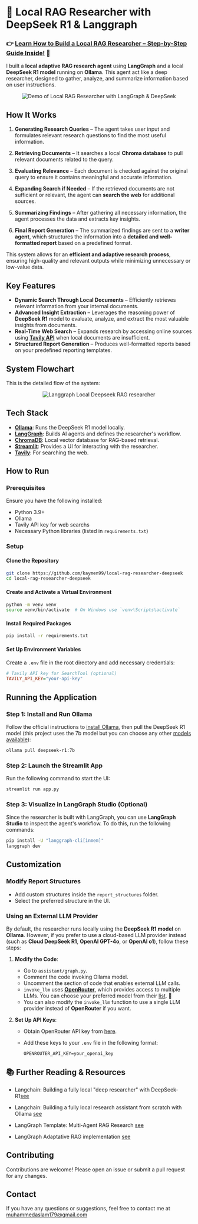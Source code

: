 # 🚀 **Local RAG Researcher with DeepSeek R1 & Langgraph**

### 👉 **[Learn How to Build a Local RAG Researcher – Step-by-Step Guide Inside!](https://dev.to/kaymen99/build-your-own-local-rag-researcher-with-deepseek-r1-11m) 🚀**

I built a **local adaptive RAG research agent** using **LangGraph** and a local **DeepSeek R1 model** running on **Ollama**. This agent act like a deep researcher, designed to gather, analyze, and summarize information based on user instructions.  

<div align="center">
  <img src="https://github.com/user-attachments/assets/5dc34341-3a2f-461c-b66d-46b134fe5bd9" alt="Demo of Local RAG Researcher with LangGraph & DeepSeek">
</div>

## **How It Works** 

1. **Generating Research Queries** – The agent takes user input and formulates relevant research questions to find the most useful information.  

2. **Retrieving Documents** – It searches a local **Chroma database** to pull relevant documents related to the query.  

3. **Evaluating Relevance** – Each document is checked against the original query to ensure it contains meaningful and accurate information.  

4. **Expanding Search if Needed** – If the retrieved documents are not sufficient or relevant, the agent can **search the web** for additional sources.  

5. **Summarizing Findings** – After gathering all necessary information, the agent processes the data and extracts key insights.  

6. **Final Report Generation** – The summarized findings are sent to a **writer agent**, which structures the information into a **detailed and well-formatted report** based on a predefined format.  

This system allows for an **efficient and adaptive research process**, ensuring high-quality and relevant outputs while minimizing unnecessary or low-value data.

## **Key Features**  

- **Dynamic Search Through Local Documents** – Efficiently retrieves relevant information from your internal documents.  
- **Advanced Insight Extraction** – Leverages the reasoning power of **DeepSeek R1** model to evaluate, analyze, and extract the most valuable insights from documents.  
- **Real-Time Web Search** – Expands research by accessing online sources using **[Tavily API](https://tavily.com/)** when local documents are insufficient.  
- **Structured Report Generation** – Produces well-formatted reports based on your predefined reporting templates.

## System Flowchart

This is the detailed flow of the system:

<div align="center">
  <img src="https://github.com/user-attachments/assets/5e06e948-c853-47d1-b25e-e3c5ca96b60d" alt="Langgraph Local Deepseek RAG researcher">
</div>


## Tech Stack
- **[Ollama](https://ollama.com/)**: Runs the DeepSeek R1 model locally.
- **[LangGraph](https://www.langchain.com/langgraph)**: Builds AI agents and defines the researcher's workflow.
- **[ChromaDB](https://docs.trychroma.com/)**: Local vector database for RAG-based retrieval.
- **[Streamlit](https://docs.streamlit.io/)**: Provides a UI for interacting with the researcher.
- **[Tavily](https://tavily.com/)**: For searching the web.

## How to Run
### Prerequisites
Ensure you have the following installed:
- Python 3.9+
- Ollama
- Tavily API key for web searchs
- Necessary Python libraries (listed in `requirements.txt`)

### Setup
#### Clone the Repository
```bash
git clone https://github.com/kaymen99/local-rag-researcher-deepseek
cd local-rag-researcher-deepseek
```

#### Create and Activate a Virtual Environment
```bash
python -m venv venv
source venv/bin/activate  # On Windows use `venv\Scripts\activate`
```

#### Install Required Packages
```bash
pip install -r requirements.txt
```

#### Set Up Environment Variables
Create a `.env` file in the root directory and add necessary credentials:

```ini
# Tavily API key for SearchTool (optional)
TAVILY_API_KEY="your-api-key"
```

## Running the Application
### Step 1: Install and Run Ollama

Follow the official instructions to [install Ollama](https://ollama.com/download), then pull the DeepSeek R1 model (this project uses the 7b model but you can choose any other [models available](https://ollama.com/library/deepseek-r1)):

```bash
ollama pull deepseek-r1:7b
```

### Step 2: Launch the Streamlit App

Run the following command to start the UI:

```bash
streamlit run app.py
```

### Step 3: Visualize in LangGraph Studio (Optional)

Since the researcher is built with LangGraph, you can use **LangGraph Studio** to inspect the agent's workflow. To do this, run the following commands:  

```bash
pip install -U "langgraph-cli[inmem]"
langgraph dev
```

## Customization
### Modify Report Structures
- Add custom structures inside the `report_structures` folder.
- Select the preferred structure in the UI.

### Using an External LLM Provider  

By default, the researcher runs locally using the **DeepSeek R1 model** on **Ollama**. However, if you prefer to use a cloud-based LLM provider instead (such as **Cloud DeepSeek R1**, **OpenAI GPT-4o**, or **OpenAI o1**), follow these steps:  

1. **Modify the Code**:  
   - Go to `assistant/graph.py`.  
   - Comment the code invoking Ollama model.  
   - Uncomment the section of code that enables external LLM calls.  
   - `invoke_llm` uses **[OpenRouter](https://openrouter.ai)**, which provides access to multiple LLMs. You can choose your preferred model from their [list](https://openrouter.ai/models). 🚀  
   - You can also modify the `invoke_llm` function to use a single LLM provider instead of **OpenRouter** if you want.  

2. **Set Up API Keys**:  
   - Obtain OpenRouter API key from [here](https://openrouter.ai/settings/keys).  
   - Add these keys to your `.env` file in the following format:  

     ```env
     OPENROUTER_API_KEY=your_openai_key
     ```

## **📚 Further Reading & Resources**

* Langchain: Building a fully local "deep researcher" with DeepSeek-R1[see](https://www.youtube.com/watch?v=sGUjmyfof4Q) 

* Langchain: Building a fully local research assistant from scratch with Ollama [see](https://www.youtube.com/watch?v=XGuTzHoqlj8) 

* LangGraph Template: Multi-Agent RAG Research [see](https://www.youtube.com/watch?v=JLDLANs_m_w) 

* LangGraph Adaptative RAG implementation [see](https://github.com/langchain-ai/langgraph/blob/main/examples/rag/langgraph_adaptive_rag_local.ipynb)

## Contributing
Contributions are welcome! Please open an issue or submit a pull request for any changes.

## Contact
If you have any questions or suggestions, feel free to contact me at muhammedaslam179@gmail.com
